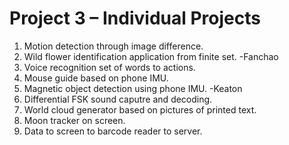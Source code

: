 # Project 3 – Individual Projects

 1. Motion detection through image difference.
 2. Wild flower identification application from finite set.   -Fanchao
 3. Voice recognition set of words to actions.
 4. Mouse guide based on phone IMU.
 5. Magnetic object detection using phone IMU. -Keaton
 6. Differential FSK sound caputre and decoding.
 7. World cloud generator based on pictures of printed text.
 8. Moon tracker on screen.
 9. Data to screen to barcode reader to server.
